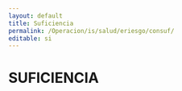 ```yaml
---
layout: default
title: Suficiencia
permalink: /Operacion/is/salud/eriesgo/consuf/
editable: si
---
```


# SUFICIENCIA

